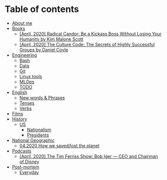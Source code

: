 # Table of contents

* [About me](README.md)
* [Books](books/README.md)
  * [\[April, 2020\] Radical Candor: Be a Kickass Boss Without Losing Your Humanity by Kim Malone Scott](books/april-2020-radical-candor-be-a-kickass-boss-without-losing-your-humanity-by-kim-malone-scott.md)
  * [\[April, 2020\] The Culture Code: The Secrets of Highly Successful Groups by Daniel Coyle](books/2017-the-culture-code-the-secrets-of-highly-successful-groups-by-daniel-coyle.md)
* [Engineering](engineering/README.md)
  * [Bash](engineering/bash.md)
  * [Data](engineering/data.md)
  * [Git](engineering/git.md)
  * [Linux tools](engineering/linux-tools.md)
  * [MLOps](engineering/mlops.md)
  * [TODO](engineering/todo.md)
* [English](english/README.md)
  * [New words & Phrases](english/new-words-and-phrases.md)
  * [Tenses](english/tenses.md)
  * [Verbs](english/verbs.md)
* [Films](films.md)
* [History](history/README.md)
  * [US](history/us/README.md)
    * [Nationalism](history/us/nationalism.md)
    * [Presidents](history/us/presidents.md)
* [National Geographic](national-geographic/README.md)
  * [04.2020 How we saved/lost the planet](national-geographic/04.2020-how-we-saved-lost-the-planet.md)
* [Podcasts](podcasts/README.md)
  * [\[April, 2020\] The Tim Ferriss Show: Bob Iger — CEO and Chairman of Disney](podcasts/2020-the-tim-ferriss-show-bob-iger-ceo-and-chairman-of-disney.md)
* [Post-mortem](post-mortem/README.md)
  * [Everyday](post-mortem/everyday.md)

